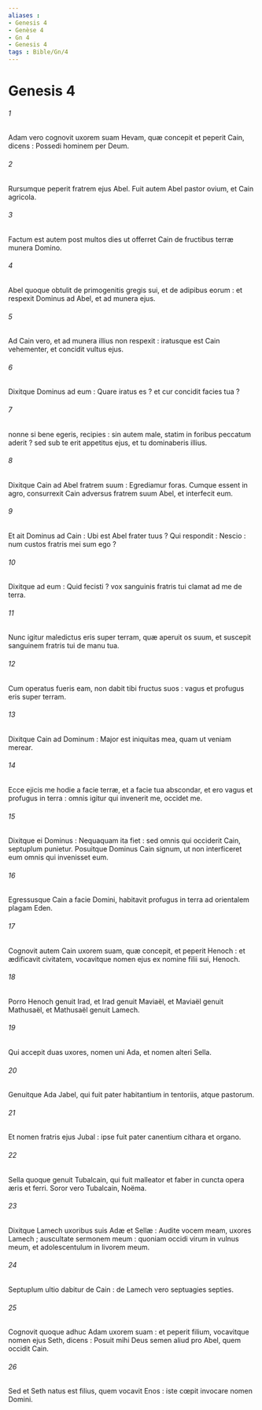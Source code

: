 ```yaml
---
aliases : 
- Genesis 4
- Genèse 4
- Gn 4
- Genesis 4
tags : Bible/Gn/4
---
```


# Genesis 4

###### 1
Adam vero cognovit uxorem suam Hevam, quæ concepit et peperit Cain, dicens : Possedi hominem per Deum.
###### 2
Rursumque peperit fratrem ejus Abel. Fuit autem Abel pastor ovium, et Cain agricola.
###### 3
Factum est autem post multos dies ut offerret Cain de fructibus terræ munera Domino.
###### 4
Abel quoque obtulit de primogenitis gregis sui, et de adipibus eorum : et respexit Dominus ad Abel, et ad munera ejus.
###### 5
Ad Cain vero, et ad munera illius non respexit : iratusque est Cain vehementer, et concidit vultus ejus.
###### 6
Dixitque Dominus ad eum : Quare iratus es ? et cur concidit facies tua ?
###### 7
nonne si bene egeris, recipies : sin autem male, statim in foribus peccatum aderit ? sed sub te erit appetitus ejus, et tu dominaberis illius.
###### 8
Dixitque Cain ad Abel fratrem suum : Egrediamur foras. Cumque essent in agro, consurrexit Cain adversus fratrem suum Abel, et interfecit eum.
###### 9
Et ait Dominus ad Cain : Ubi est Abel frater tuus ? Qui respondit : Nescio : num custos fratris mei sum ego ?
###### 10
Dixitque ad eum : Quid fecisti ? vox sanguinis fratris tui clamat ad me de terra.
###### 11
Nunc igitur maledictus eris super terram, quæ aperuit os suum, et suscepit sanguinem fratris tui de manu tua.
###### 12
Cum operatus fueris eam, non dabit tibi fructus suos : vagus et profugus eris super terram.
###### 13
Dixitque Cain ad Dominum : Major est iniquitas mea, quam ut veniam merear.
###### 14
Ecce ejicis me hodie a facie terræ, et a facie tua abscondar, et ero vagus et profugus in terra : omnis igitur qui invenerit me, occidet me.
###### 15
Dixitque ei Dominus : Nequaquam ita fiet : sed omnis qui occiderit Cain, septuplum punietur. Posuitque Dominus Cain signum, ut non interficeret eum omnis qui invenisset eum.
###### 16
Egressusque Cain a facie Domini, habitavit profugus in terra ad orientalem plagam Eden.
###### 17
Cognovit autem Cain uxorem suam, quæ concepit, et peperit Henoch : et ædificavit civitatem, vocavitque nomen ejus ex nomine filii sui, Henoch.
###### 18
Porro Henoch genuit Irad, et Irad genuit Maviaël, et Maviaël genuit Mathusaël, et Mathusaël genuit Lamech.
###### 19
Qui accepit duas uxores, nomen uni Ada, et nomen alteri Sella.
###### 20
Genuitque Ada Jabel, qui fuit pater habitantium in tentoriis, atque pastorum.
###### 21
Et nomen fratris ejus Jubal : ipse fuit pater canentium cithara et organo.
###### 22
Sella quoque genuit Tubalcain, qui fuit malleator et faber in cuncta opera æris et ferri. Soror vero Tubalcain, Noëma.
###### 23
Dixitque Lamech uxoribus suis Adæ et Sellæ : Audite vocem meam, uxores Lamech ; auscultate sermonem meum : quoniam occidi virum in vulnus meum, et adolescentulum in livorem meum.
###### 24
Septuplum ultio dabitur de Cain : de Lamech vero septuagies septies.
###### 25
Cognovit quoque adhuc Adam uxorem suam : et peperit filium, vocavitque nomen ejus Seth, dicens : Posuit mihi Deus semen aliud pro Abel, quem occidit Cain.
###### 26
Sed et Seth natus est filius, quem vocavit Enos : iste cœpit invocare nomen Domini.
